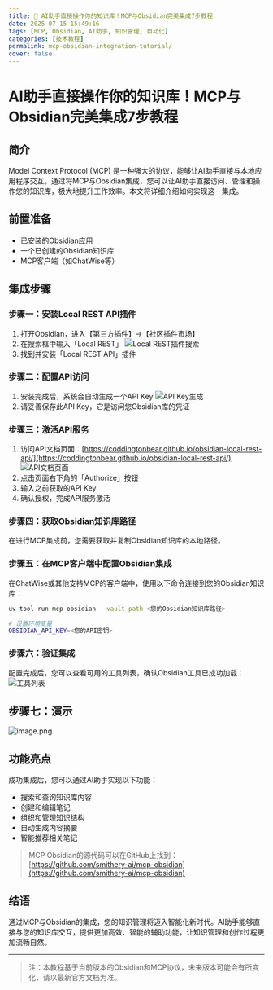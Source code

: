 ```yaml
---
title: 🤖 AI助手直接操作你的知识库！MCP与Obsidian完美集成7步教程
date: 2025-07-15 15:49:16
tags: [MCP, Obsidian, AI助手, 知识管理, 自动化]
categories: [技术教程]
permalink: mcp-obsidian-integration-tutorial/
cover: false
---
```


# AI助手直接操作你的知识库！MCP与Obsidian完美集成7步教程

## 简介

Model Context Protocol (MCP) 是一种强大的协议，能够让AI助手直接与本地应用程序交互。通过将MCP与Obsidian集成，您可以让AI助手直接访问、管理和操作您的知识库，极大地提升工作效率。本文将详细介绍如何实现这一集成。

## 前置准备

- 已安装的Obsidian应用
- 一个已创建的Obsidian知识库
- MCP客户端（如ChatWise等）

## 集成步骤

### 步骤一：安装Local REST API插件

1. 打开Obsidian，进入【第三方插件】→【社区插件市场】
2. 在搜索框中输入「Local REST」
   ![Local REST插件搜索](/images/2025/07/17/20250715140416.png)
3. 找到并安装「Local REST API」插件

### 步骤二：配置API访问

1. 安装完成后，系统会自动生成一个API Key
   ![API Key生成](/images/2025/07/17/20250715140312.png)
2. 请妥善保存此API Key，它是访问您Obsidian库的凭证

### 步骤三：激活API服务

1. 访问API文档页面：[https://coddingtonbear.github.io/obsidian-local-rest-api/](https://coddingtonbear.github.io/obsidian-local-rest-api/)
   ![API文档页面](/images/2025/07/17/20250715140510.png)
2. 点击页面右下角的「Authorize」按钮
3. 输入之前获取的API Key
4. 确认授权，完成API服务激活

### 步骤四：获取Obsidian知识库路径

在进行MCP集成前，您需要获取并复制Obsidian知识库的本地路径。

### 步骤五：在MCP客户端中配置Obsidian集成

在ChatWise或其他支持MCP的客户端中，使用以下命令连接到您的Obsidian知识库：

```bash
uv tool run mcp-obsidian --vault-path <您的Obsidian知识库路径>

# 设置环境变量
OBSIDIAN_API_KEY=<您的API密钥>
```

### 步骤六：验证集成

配置完成后，您可以查看可用的工具列表，确认Obsidian工具已成功加载：
![工具列表](/images/2025/07/17/20250715140706.png)

## 步骤七：演示

![image.png](/images/2025/07/17/20250715141554.png)

## 功能亮点

成功集成后，您可以通过AI助手实现以下功能：

- 搜索和查询知识库内容
- 创建和编辑笔记
- 组织和管理知识结构
- 自动生成内容摘要
- 智能推荐相关笔记

>MCP Obsidian的源代码可以在GitHub上找到：
[https://github.com/smithery-ai/mcp-obsidian](https://github.com/smithery-ai/mcp-obsidian)

## 结语

通过MCP与Obsidian的集成，您的知识管理将迈入智能化新时代。AI助手能够直接与您的知识库交互，提供更加高效、智能的辅助功能，让知识管理和创作过程更加流畅自然。

---

> 注：本教程基于当前版本的Obsidian和MCP协议，未来版本可能会有所变化，请以最新官方文档为准。
